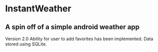 # InstantWeather
A spin off of a simple android weather app
----------------------------------------------
Version 2.0
Ability for user to add favorites has been implemented. Data stored using SQLite.
